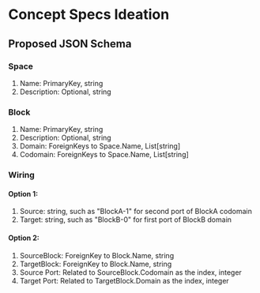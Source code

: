 # Concept Specs Ideation


## Proposed JSON Schema

### Space

1. Name: PrimaryKey, string
2. Description: Optional, string

### Block

1. Name: PrimaryKey, string
2. Description: Optional, string
3. Domain: ForeignKeys to Space.Name, List[string]
4. Codomain: ForeignKeys to Space.Name, List[string]

### Wiring

#### Option 1:

1. Source: string, such as "BlockA-1" for second port of BlockA codomain
2. Target: string, such as "BlockB-0" for first port of BlockB domain

#### Option 2:

1. SourceBlock: ForeignKey to Block.Name, string
2. TargetBlock: ForeignKey to Block.Name, string
3. Source Port: Related to SourceBlock.Codomain as the index, integer
4. Target Port: Related to TargetBlock.Domain as the index, integer